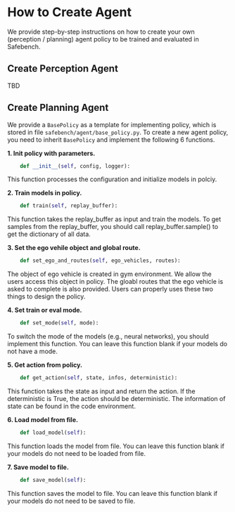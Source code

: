 # How to Create Agent

We provide step-by-step instructions on how to create your own (perception / planning) agent policy to be trained and evaluated in Safebench.

## Create Perception Agent

TBD

## Create Planning Agent

We provide a `BasePolicy` as a template for implementing policy, which is stored in file `safebench/agent/base_policy.py`.
To create a new agent policy, you need to inherit `BasePolicy` and implement the following 6 functions.

**1. Init policy with parameters.**
```python
    def __init__(self, config, logger):
```
This function processes the configuration and initialize models in polciy.

**2. Train models in policy.**
```python
    def train(self, replay_buffer):
```
This function takes the replay_buffer as input and train the models. To get samples from the replay_buffer, you should call replay_buffer.sample() to get the dictionary of all data.

**3. Set the ego vehile object and global route.**
```python
    def set_ego_and_routes(self, ego_vehicles, routes):
```
The object of ego vehicle is created in gym environment. We allow the users access this object in policy. 
The gloabl routes that the ego vehicle is asked to complete is also provided.
Users can properly uses these two things to design the policy.

**4. Set train or eval mode.**
```python
    def set_mode(self, mode):
```
To switch the mode of the models (e.g., neural networks), you should implement this function. You can leave this function blank if your models do not have a mode.

**5. Get action from policy.**
```python
    def get_action(self, state, infos, deterministic):
```
This function takes the state as input and return the action. 
If the deterministic is True, the action should be deterministic.
The information of state can be found in the code environment.

**6. Load model from file.**
```python
    def load_model(self):
```
This function loads the model from file. You can leave this function blank if your models do not need to be loaded from file.

**7. Save model to file.**
```python
    def save_model(self):
```
This function saves the model to file. You can leave this function blank if your models do not need to be saved to file.
